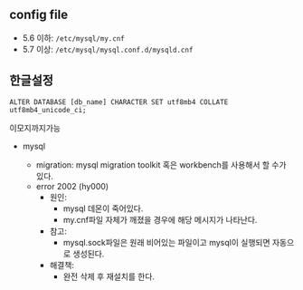 ## config file

- 5.6 이하: `/etc/mysql/my.cnf`
- 5.7 이상: `/etc/mysql/mysql.conf.d/mysqld.cnf`

## 한글설정

`ALTER DATABASE [db_name] CHARACTER SET utf8mb4 COLLATE utf8mb4_unicode_ci;`

이모지까지가능


- mysql

  - migration: mysql migration toolkit 혹은 workbench를 사용해서 할 수가 있다.
  - error 2002 (hy000)
    - 원인:
      - mysql 데몬이 죽어있다.
      - my.cnf파일 자체가 깨졌을 경우에 해당 메시지가 나타난다.
    - 참고:
      - mysql.sock파일은 원래 비어있는 파일이고 mysql이 실행되면 자동으로 생성된다.
    - 해결책:
      - 완전 삭제 후 재설치를 한다.